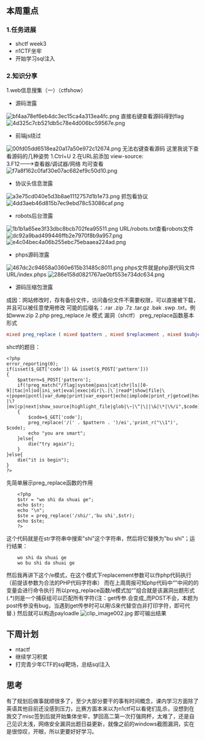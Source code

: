 ## 本周重点
### 1.任务进展

- shctf week3
- n1CTF坐牢
- 开始学习sql注入
### 2.知识分享
1.web信息搜集（一）（ctfshow）

- 源码泄露

![bf4aa78ef6eb4dc3ec15ca4a313ea4fc.png](https://cdn.nlark.com/yuque/0/2023/png/39174886/1697901487770-3c4acbcc-9c9c-4eca-88f1-3a96b66e6d5d.png#averageHue=%23faf9f9&clientId=ua4b38011-a7b0-4&from=paste&height=124&id=u05bb1522&originHeight=155&originWidth=405&originalType=binary&ratio=1.25&rotation=0&showTitle=false&size=4082&status=done&style=none&taskId=u86c7ec52-f2f4-4bb7-a9ea-bc460be6565&title=&width=324)
直接右键查看源码得到flag
![4d325c7cb521db5c78e4d006bc59567e.png](https://cdn.nlark.com/yuque/0/2023/png/39174886/1697901539589-408e65b0-1357-4e7e-8976-5a8fda30b68b.png#averageHue=%23fefefd&clientId=ua4b38011-a7b0-4&from=paste&height=499&id=u7706561e&originHeight=624&originWidth=788&originalType=binary&ratio=1.25&rotation=0&showTitle=false&size=58054&status=done&style=none&taskId=ufa528033-23b5-4721-8af9-9129314e052&title=&width=630.4)

- 前端js绕过

![00fd05dd6518ea20a17a50e972c12674.png](https://cdn.nlark.com/yuque/0/2023/png/39174886/1697901666576-fec39f65-2a98-4387-a96f-9754d1dde15a.png#averageHue=%23f4f3f2&clientId=ua4b38011-a7b0-4&from=paste&height=88&id=u4f8f0f65&originHeight=110&originWidth=312&originalType=binary&ratio=1.25&rotation=0&showTitle=false&size=3709&status=done&style=none&taskId=u299540ae-930c-49f8-b390-f6b64a9e033&title=&width=249.6)
无法右键查看源码
这里我说下查看源码的几种姿势
1.Ctrl+U
2.在URL前添加 view-source:  
3.F12--->查看器/调试器/网络 均可查看
![f7a8f162c0faf30e07ac682ef9c50d10.png](https://cdn.nlark.com/yuque/0/2023/png/39174886/1697902063072-996deb3d-4c00-484d-b680-458fef62627e.png#averageHue=%23fefdfc&clientId=ua4b38011-a7b0-4&from=paste&height=521&id=u5ff47811&originHeight=651&originWidth=1089&originalType=binary&ratio=1.25&rotation=0&showTitle=false&size=73356&status=done&style=none&taskId=uca5a447c-610c-4197-ad01-fdf0c80718d&title=&width=871.2)

- 协议头信息泄露

![a3e75cd040e5d3b8ae1112757d1b1e73.png](https://cdn.nlark.com/yuque/0/2023/png/39174886/1697902774650-78b58b17-7295-4705-aa87-1b11b083580d.png#averageHue=%23faf9f9&clientId=ua4b38011-a7b0-4&from=paste&height=76&id=u41817938&originHeight=95&originWidth=325&originalType=binary&ratio=1.25&rotation=0&showTitle=false&size=1717&status=done&style=none&taskId=u56cffc13-9d81-4dc4-a83b-2cdcfc83fbc&title=&width=260)
抓包看协议
![4dd3aeb46d815b7ec9ebd78c53086caf.png](https://cdn.nlark.com/yuque/0/2023/png/39174886/1697902800862-6a457ca9-43a2-45f4-bd3b-9dfabb51fedd.png#averageHue=%23dfb581&clientId=ua4b38011-a7b0-4&from=paste&height=174&id=u1ec4df80&originHeight=218&originWidth=583&originalType=binary&ratio=1.25&rotation=0&showTitle=false&size=15122&status=done&style=none&taskId=u11b047b6-a0f9-4fa6-bca8-0f5e029a0c7&title=&width=466.4)

- robots后台泄露

![1b1b1a65ee3f33dbc8bcb702fea95511.png](https://cdn.nlark.com/yuque/0/2023/png/39174886/1697903069430-bcc8831e-6a85-4468-b645-8eead4b192b1.png#averageHue=%23f9f8f7&clientId=ua4b38011-a7b0-4&from=paste&height=78&id=u12be887c&originHeight=98&originWidth=264&originalType=binary&ratio=1.25&rotation=0&showTitle=false&size=1708&status=done&style=none&taskId=ud0c42fb7-3cc8-4a5b-b1f0-8cba0303c4d&title=&width=211.2)
URL/robots.txt查看robots文件
![dc92a9bad499446ffb2e7970f8b9a957.png](https://cdn.nlark.com/yuque/0/2023/png/39174886/1697903102294-0d423c89-fbff-43bf-81f3-7dc823917cb3.png#averageHue=%23fbf9f8&clientId=ua4b38011-a7b0-4&from=paste&height=67&id=udf555997&originHeight=84&originWidth=310&originalType=binary&ratio=1.25&rotation=0&showTitle=false&size=1782&status=done&style=none&taskId=u6fded06f-4fb1-46ca-a222-309c752a05e&title=&width=248)![e4c04bec4a06b255ebc75ebaaea224ad.png](https://cdn.nlark.com/yuque/0/2023/png/39174886/1697903115119-89eb6458-aa25-4fad-858c-7968d1f4c29f.png#averageHue=%23f8f6f4&clientId=ua4b38011-a7b0-4&from=paste&height=35&id=ub802b5ca&originHeight=44&originWidth=471&originalType=binary&ratio=1.25&rotation=0&showTitle=false&size=2124&status=done&style=none&taskId=u9846e275-8915-47c9-af68-03efa1d20a4&title=&width=376.8)

- phps源码泄露

![467dc2c94658a0360e615b31485c8011.png](https://cdn.nlark.com/yuque/0/2023/png/39174886/1697903459791-6992fead-c75e-4890-b2df-c7ed33b834a9.png#averageHue=%23f9f7f7&clientId=ua4b38011-a7b0-4&from=paste&height=66&id=uec4b7059&originHeight=82&originWidth=283&originalType=binary&ratio=1.25&rotation=0&showTitle=false&size=1661&status=done&style=none&taskId=ueb13ab63-c303-4c31-9f48-b1780db701f&title=&width=226.4)
phps文件就是php源代码文件 URL/index.phps
![286e158d0821767ae0bf553e734dc634.png](https://cdn.nlark.com/yuque/0/2023/png/39174886/1697903492782-d0d1e46c-22cd-4a21-9400-a2bcd3a7b044.png#averageHue=%23f4f2f2&clientId=ua4b38011-a7b0-4&from=paste&height=382&id=u99f34ae1&originHeight=478&originWidth=550&originalType=binary&ratio=1.25&rotation=0&showTitle=false&size=17163&status=done&style=none&taskId=u29285f82-0b0b-40e5-aeac-ac4df6c2a5c&title=&width=440)

- 源码压缩包泄露

成因：网站修改时，存有备份文件，访问备份文件不需要权限，可以直接被下载，并且可以被任意使用修改
可能的后缀名：.rar .zip .7z .tar.gz .bak .swp .txt，例如www.zip
2.php preg_replace /e 模式 漏洞（shctf）
preg_replace函数基本形式
```php
mixed preg_replace ( mixed $pattern , mixed $replacement , mixed $subject )
```
shctf的题目：
```
<?php
error_reporting(0);
if(isset($_GET['code']) && isset($_POST['pattern']))
{
    $pattern=$_POST['pattern'];
    if(!preg_match("/flag|system|pass|cat|chr|ls|[0-9]|tac|nl|od|ini_set|eval|exec|dir|\.|\`|read*|show|file|\<|popen|pcntl|var_dump|print|var_export|echo|implode|print_r|getcwd|head|more|less|tail|vi|sort|uniq|sh|include|require|scandir|\/| |\?|mv|cp|next|show_source|highlight_file|glob|\~|\^|\||\&|\*|\%/i",$code))
    {
        $code=$_GET['code'];
        preg_replace('/(' . $pattern . ')/ei','print_r("\\1")', $code);
        echo "you are smart";
    }else{
        die("try again");
    }
}else{
    die("it is begin");
}
?> 
```
先简单展示preg_replace函数的作用
```
    <?php
    $str = "wo shi da shuai ge";
    echo $str;
    echo "\n";
    $ste = preg_replace('/shi/','bu shi',$str);
    echo $ste;
    ?>
```
 这个代码就是在str字符串中搜索"shi"这个字符串，然后将它替换为"bu shi"；运行结果：  
```
    wo shi da shuai ge
    wo bu shi da shuai ge
```
然后我再讲下这个/e模式，在这个模式下replacement参数可以作php代码执行（前提该参数为合法的PHP代码字符串）
而在上周周报可知php代码中“”中间的的变量会进行命令执行
所以preg_replace函数/e模式加“”组合就是该漏洞出题形式
(.*)则是一个捕获组可以匹配所有字符{注：get传参.会变成_而POST不会，本题为post传参没有bug，当遇到get传参时可以用\S来代替空白非打印字符，即可代替.}
然后就可以构造payloadle
![clip_image002.jpg](https://cdn.nlark.com/yuque/0/2023/jpeg/39174886/1697962909573-5b8d4cf4-c462-4390-966f-5395b5f74963.jpeg#averageHue=%23fbfbfb&clientId=u017abcbe-2ae3-4&from=drop&id=u5bf95a69&originHeight=321&originWidth=692&originalType=binary&ratio=1.25&rotation=0&showTitle=false&size=17039&status=done&style=none&taskId=ufa83c04f-8fb6-4466-9582-9c8b62d2580&title=)
即可输出结果
## 下周计划

- ntactf
- 继续学习积累
- 打完青少年CTF的sql靶场，总结sql注入
## 思考
有了规划后做事就顺很多了，至少大部分要干的事有时间概念，课内学习方面除了英语其他目前还没感到压力，比赛方面本来以为n1ctf可以看佬们乱杀，没想到在我交了misc签到后就开始集体坐牢，梦回高二第一次打强网杯，太难了，还是自己见识太浅，网络安全漏洞出题日益更新，就像之前的windows截图漏洞，实在是很惊叹，开眼，所以更要好好学习。


